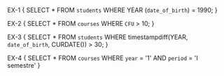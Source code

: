 EX-1 {
    SELECT *
    FROM `students`
    WHERE YEAR (`date_of_birth`) = 1990;
}

EX-2 {
    SELECT *
    FROM `courses`
    WHERE `CFU` > 10;
}

EX-3 {
    SELECT *
    FROM `students`
    WHERE timestampdiff(YEAR, `date_of_birth`, CURDATE()) > 30;
}

EX-4 {
    SELECT *
    FROM `courses`
    WHERE `year` = '1'
    AND `period` = 'I semestre'
}